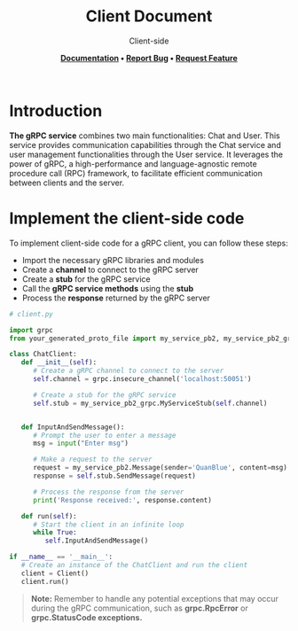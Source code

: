 <h1 align="center">
  <b>Client Document</b>
</h1>

<p align="center">Client-side</p>

<p align="center">
  <b>
      <a href="https://github.com/QuanBlue/chat-grpc">Documentation</a> •
      <a href="https://github.com/QuanBlue/chat-grpc/issues/">Report Bug</a> •
      <a href="https://github.com/QuanBlue/chat-grpc/issues/">Request Feature</a>
  </b>
</p>

<br/>

# Introduction

**The gRPC service** combines two main functionalities: Chat and User. This service provides communication capabilities through the Chat service and user management functionalities through the User service. It leverages the power of gRPC, a high-performance and language-agnostic remote procedure call (RPC) framework, to facilitate efficient communication between clients and the server.

# Implement the client-side code

To implement client-side code for a gRPC client, you can follow these steps:

-  Import the necessary gRPC libraries and modules
-  Create a **channel** to connect to the gRPC server
-  Create a **stub** for the gRPC service
-  Call the **gRPC service methods** using the **stub**
-  Process the **response** returned by the gRPC server

```py
# client.py

import grpc
from your_generated_proto_file import my_service_pb2, my_service_pb2_grpc

class ChatClient:
   def __init__(self):
      # Create a gRPC channel to connect to the server
      self.channel = grpc.insecure_channel('localhost:50051')

      # Create a stub for the gRPC service
      self.stub = my_service_pb2_grpc.MyServiceStub(self.channel)


   def InputAndSendMessage():
      # Prompt the user to enter a message
      msg = input("Enter msg")

      # Make a request to the server
      request = my_service_pb2.Message(sender='QuanBlue', content=msg)
      response = self.stub.SendMessage(request)

      # Process the response from the server
      print('Response received:', response.content)

   def run(self):
      # Start the client in an infinite loop
      while True:
         self.InputAndSendMessage()

if __name__ == '__main__':
   # Create an instance of the ChatClient and run the client
   client = Client()
   client.run()
```

> **Note:** Remember to handle any potential exceptions that may occur during the gRPC communication, such as **grpc.RpcError** or **grpc.StatusCode exceptions.**
